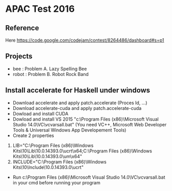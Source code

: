 # APAC Test 2016
## Reference 
 Here https://code.google.com/codejam/contest/8264486/dashboard#s=p1

## Projects
- bee : Problem A. Lazy Spelling Bee 
- robot : Problem B. Robot Rock Band
 
## Install accelerate for Haskell under windows
- Download accelerate and apply patch.accelerate (Proces Id, ...)
- Download accelerate-cuda and apply patch.accelerate-cuda
- Dowload and install CUDA
- Dowload and install VS 2015 "c:\Program Files (x86)\Microsoft Visual Studio 14.0\VC\vcvarsall.bat" (You need VC++, Microsoft Web Developer Tools & Universal Windows App Developement Tools)
- Create 2 properties
1. LIB="C:\Program Files (x86)\Windows Kits\10\Lib\10.0.14393.0\ucrt\x64;C:\Program Files (x86)\Windows Kits\10\Lib\10.0.14393.0\um\x64"
2. INCLUDE="C:\Program Files (x86)\Windows Kits\10\Include\10.0.14393.0\ucrt"
- Run c:\Program Files (x86)\Microsoft Visual Studio 14.0\VC\vcvarsall.bat in your cmd before running your program